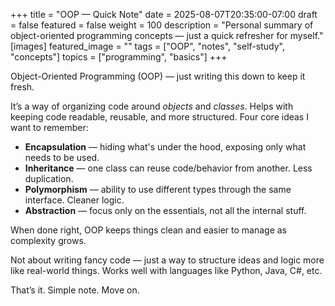 +++
title = "OOP — Quick Note"
date = 2025-08-07T20:35:00-07:00
draft = false
featured = false
weight = 100
description = "Personal summary of object-oriented programming concepts — just a quick refresher for myself."
[images]
    featured_image = ""
tags = ["OOP", "notes", "self-study", "concepts"]
topics = ["programming", "basics"]
+++

Object-Oriented Programming (OOP) — just writing this down to keep it fresh.

It’s a way of organizing code around *objects* and *classes*. Helps with keeping code readable, reusable, and more structured. Four core ideas I want to remember:

- **Encapsulation** — hiding what's under the hood, exposing only what needs to be used.
- **Inheritance** — one class can reuse code/behavior from another. Less duplication.
- **Polymorphism** — ability to use different types through the same interface. Cleaner logic.
- **Abstraction** — focus only on the essentials, not all the internal stuff.

When done right, OOP keeps things clean and easier to manage as complexity grows.

Not about writing fancy code — just a way to structure ideas and logic more like real-world things. Works well with languages like Python, Java, C#, etc.

That’s it. Simple note. Move on.
